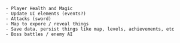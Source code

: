 

    - Player Health and Magic
    - Update UI elements (events?)
    - Attacks (sword)
    - Map to expore / reveal things
    - Save data, persist things like map, levels, achievements, etc
    - Boss battles / enemy AI

